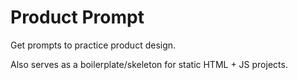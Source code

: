 Product Prompt
==============
Get prompts to practice product design.

Also serves as a boilerplate/skeleton for static HTML + JS projects.